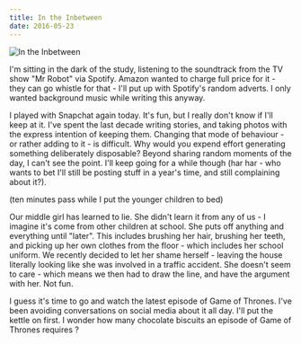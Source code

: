 ```yaml
---
title: In the Inbetween
date: 2016-05-23
---
```


![In the Inbetween](https://source.unsplash.com/gp8BLyaTaA0/1600x900)

I'm sitting in the dark of the study, listening to the soundtrack from the TV show "Mr Robot" via Spotify. Amazon wanted to charge full price for it - they can go whistle for that - I'll put up with Spotify's random adverts. I only wanted background music while writing this anyway.

I played with Snapchat again today. It's fun, but I really don't know if I'll keep at it. I've spent the last decade writing stories, and taking photos with the express intention of keeping them. Changing that mode of behaviour - or rather adding to it - is difficult. Why would you expend effort generating something deliberately disposable? Beyond sharing random moments of the day, I can't see the point. I'll keep going for a while though (har har - who wants to bet I'll still be posting stuff in a year's time, and still complaining about it?).

(ten minutes pass while I put the younger children to bed)

Our middle girl has learned to lie. She didn't learn it from any of us - I imagine it's come from other children at school. She puts off anything and everything until "later". This includes brushing her hair, brushing her teeth, and picking up her own clothes from the floor - which includes her school uniform. We recently decided to let her shame herself - leaving the house literally looking like she was involved in a traffic accident. She doesn't seem to care - which means we then had to draw the line, and have the argument with her. Not fun.

I guess it's time to go and watch the latest episode of Game of Thrones. I've been avoiding conversations on social media about it all day. I'll put the kettle on first. I wonder how many chocolate biscuits an episode of Game of Thrones requires ?